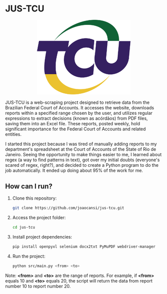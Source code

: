 ﻿# JUS-TCU

<p align="center">
  <img width="300px" src="./.github/tcu-logo-tribunal-de-contas-da-uniao.png" href="TCU" />
</p>

JUS-TCU is a web-scraping project designed to retrieve data from the Brazilian Federal Court of Accounts. It accesses the website, downloads reports within a specified range chosen by the user, and utilizes regular expressions to extract decisions (known as acórdãos) from PDF files, saving them into an Excel file. These reports, posted weekly, hold significant importance for the Federal Court of Accounts and related entities.

I started this project because I was tired of manually adding reports to my department's spreadsheet at the Court of Accounts of the State of Rio de Janeiro. Seeing the opportunity to make things easier to me, I learned about regex (a way to find patterns in text), got over my initial doubts (everyone's scared of regex, right?), and decided to create a Python program to do the job automatically. It ended up doing about 95% of the work for me.

## How can I run?
1. Clone this repository:
   ```sh
   git clone https://github.com/joaocansi/jus-tcu.git
   ```

2. Access the project folder:
   ```sh
   cd jus-tcu
   ```

3. Install project dependencies:
   ```sh
   pip install openpyxl selenium docx2txt PyMuPDF webdriver-manager
   ```

4. Run the project:
   ```sh
   python src/main.py <from> <to>
   ```

Note: **&lt;from&gt;** and **&lt;to&gt;** are the range of reports. For example, if **&lt;from&gt;** equals 10 and **&lt;to&gt;** equals 20, the script will return the data from report number 10 to report number 20.
